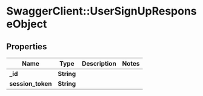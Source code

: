 # SwaggerClient::UserSignUpResponseObject

## Properties
Name | Type | Description | Notes
------------ | ------------- | ------------- | -------------
**_id** | **String** |  | 
**session_token** | **String** |  | 


